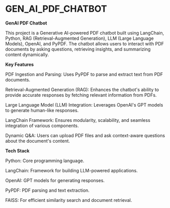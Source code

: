# GEN_AI_PDF_CHATBOT

**GenAI PDF Chatbot**

This project is a Generative AI-powered PDF chatbot built using LangChain, Python, RAG (Retrieval-Augmented Generation), LLM (Large Language Models), OpenAI, and PyPDF. The chatbot allows users to interact with PDF documents by asking questions, retrieving insights, and summarizing content dynamically.

**Key Features**

PDF Ingestion and Parsing: Uses PyPDF to parse and extract text from PDF documents.

Retrieval-Augmented Generation (RAG): Enhances the chatbot's ability to provide accurate responses by fetching relevant information from PDFs.

Large Language Model (LLM) Integration: Leverages OpenAI's GPT models to generate human-like responses.

LangChain Framework: Ensures modularity, scalability, and seamless integration of various components.

Dynamic Q&A: Users can upload PDF files and ask context-aware questions about the document's content.

**Tech Stack**

Python: Core programming language.

LangChain: Framework for building LLM-powered applications.

OpenAI: GPT models for generating responses.

PyPDF: PDF parsing and text extraction.

FAISS: For efficient similarity search and document retrieval.
